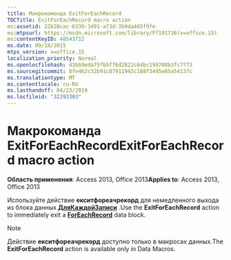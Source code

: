 ```yaml
---
title: Макрокоманда ExitForEachRecord
TOCTitle: ExitForEachRecord macro action
ms:assetid: 22b28cac-6339-1d91-a73d-3b9da465f9fe
ms:mtpsurl: https://msdn.microsoft.com/library/Ff191716(v=office.15)
ms:contentKeyID: 48543712
ms.date: 09/18/2015
mtps_version: v=office.15
localization_priority: Normal
ms.openlocfilehash: d3bb9eda75fb5ff6d2822c64bc195708b3fc7773
ms.sourcegitcommit: 8fe462c32b91c87911942c188f3445e85a54137c
ms.translationtype: MT
ms.contentlocale: ru-RU
ms.lasthandoff: 04/23/2019
ms.locfileid: "32293303"
---
```

# <a name="exitforeachrecord-macro-action"></a><span data-ttu-id="a78d9-102">Макрокоманда ExitForEachRecord</span><span class="sxs-lookup"><span data-stu-id="a78d9-102">ExitForEachRecord macro action</span></span>


<span data-ttu-id="a78d9-103">**Область применения**: Access 2013, Office 2013</span><span class="sxs-lookup"><span data-stu-id="a78d9-103">**Applies to**: Access 2013, Office 2013</span></span>

<span data-ttu-id="a78d9-104">Используйте действие **екситфореачрекорд** для немедленного выхода из блока данных **[ДляКаждойЗаписи](foreachrecord-data-block.md)** .</span><span class="sxs-lookup"><span data-stu-id="a78d9-104">Use the **ExitForEachRecord** action to immediately exit a **[ForEachRecord](foreachrecord-data-block.md)** data block.</span></span>


> [!NOTE]
> <span data-ttu-id="a78d9-105">Действие **екситфореачрекорд** доступно только в макросах данных.</span><span class="sxs-lookup"><span data-stu-id="a78d9-105">The **ExitForEachRecord** action is available only in Data Macros.</span></span>



